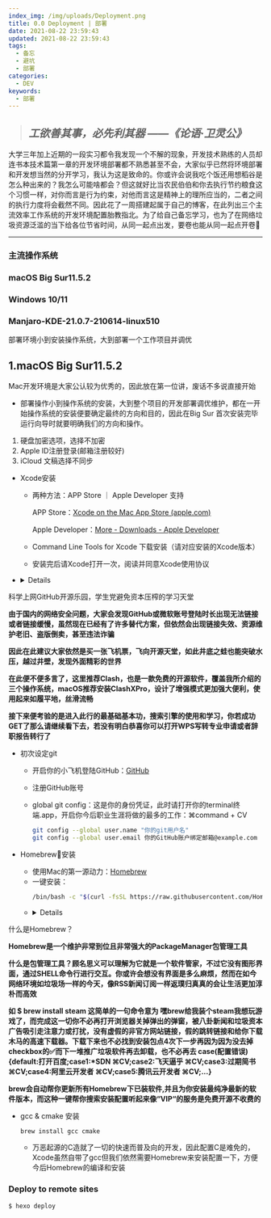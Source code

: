 ```yaml
---
index_img: /img/uploads/Deployment.png
title: 0.0 Deployment | 部署
date: 2021-08-22 23:59:43
updated: 2021-08-22 23:59:43
tags:
  - 备忘
  - 避坑
  - 部署
categories:
  - DEV
keywords:
  - 部署
---
```

> ## *工欲善其事，必先利其器                     ——《论语·卫灵公》*

大学三年加上近期的一段实习都令我发现一个不解的现象，开发技术熟练的人员却连书本技术篇第一章的开发环境部署都不熟悉甚至不会，大家似乎已然将环境部署和开发想当然的分开学习，我认为这是致命的。你或许会说我吃个饭还用想稻谷是怎么种出来的？我怎么可能啥都会？但这就好比当农民伯伯和你去执行节约粮食这个习惯一样，对你而言是行为约束，对他而言这是精神上的理所应当的，二者之间的执行力度将会截然不同。因此花了一周搭建起属于自己的博客，在此列出三个主流效率工作系统的开发环境配置胎教指北。为了给自己备忘学习，也为了在网络垃圾资源泛滥的当下给各位节省时间，从同一起点出发，要卷也能从同一起点开卷🤪

- - -

### 主流操作系统

### macOS Big Sur11.5.2

### Windows 10/11

### Manjaro-KDE-21.0.7-210614-linux510

部署环境小到安装操作系统，大到部署一个工作项目并调优

## 1.macOS Big Sur11.5.2

Mac开发环境是大家公认较为优秀的，因此放在第一位讲，废话不多说直接开始

* 部署操作小到操作系统的安装，大到整个项目的开发部署调优维护，都在一开始操作系统的安装便要确定最终的方向和目的，因此在Big Sur 首次安装完毕运行向导时就要明确我们的方向和操作。

1. 硬盘加密选项，选择不加密
2. Apple ID注册登录(邮箱注册较好)
3. iCloud 文稿选择不同步

* Xcode安装

  * 两种方法：APP Store ｜ Apple Developer 支持

    APP Store：[‎Xcode on the Mac App Store (apple.com)](https://apps.apple.com/us/app/xcode/id497799835?mt=12)

    Apple Developer：[More - Downloads - Apple Developer](https://developer.apple.com/download/all/)
  * Command Line Tools for Xcode 下载安装（请对应安装的Xcode版本）
  * 安装完后请Xcode打开一次，阅读并同意Xcode使用协议

* <details>
<summary>科学上网GitHub开源乐园，学生党避免资本压榨的学习天堂</summary>
<p><b>由于国内的网络安全问题，大家会发现GitHub或微软账号登陆时长出现无法链接或者链接缓慢，虽然现在已经有了许多替代方案，但依然会出现链接失效、资源维护老旧、盗版倒卖，甚至违法诈骗</b></p>
<p><b>因此在此建议大家依然是买一张飞机票，飞向开源天堂，如此井底之蛙也能突破水压，越过井壁，发现外面精彩的世界</b></p>
<p><b>在此便不便多言了，这里推荐Clash，也是一款免费的开源软件，覆盖我所介绍的三个操作系统，macOS推荐安装ClashXPro，设计了增强模式更加强大便利，使用起来如履平地，丝滑流畅</b></p>
<p><b>接下来便考验的是进入此行的最基础基本功，搜索引擎的使用和学习，你若成功GET了那么请继续看下去，若没有明白恭喜你可以打开WPS写转专业申请或者辞职报告转行了</b></p>

* 初次设定git

  * 开启你的小飞机登陆GitHub：[GitHub](https://github.com/)
  * 注册GitHub账号
  * global git config：这是你的身份凭证，此时请打开你的terminal终端.app，开启你今后职业生涯将做的最多的工作：⌘command + CV

    ```bash
    git config --global user.name "你的git用户名"
    git config --global user.email 你的GitHub账户绑定邮箱@example.com
    ```
* Homebrew🍺安装
  * 使用Mac的第一源动力：[Homebrew](https://brew.sh/)
  * 一键安装：
    ```bash
    /bin/bash -c "$(curl -fsSL https://raw.githubusercontent.com/Homebrew/install/HEAD/install.sh)"
    ```
  * <details> 
<summary>什么是Homebrew？</summary>
<p><b>Homebrew是一个维护非常到位且非常强大的PackageManager包管理工具</p></b>
<p><b>什么是包管理工具？顾名思义可以理解为它就是一个软件管家，不过它没有图形界面，通过SHELL命令行进行交互。你或许会想没有界面是多么麻烦，然而在如今网络环境如垃圾场一样的今天，像RSS新闻订阅一样返璞归真真的会让生活更加淳朴而高效</p></b>
<p><b>如 $ brew install steam 这简单的一句命令意为 嘿brew给我装个steam我想玩游戏了，而完成这一切你不必再打开浏览器关掉弹出的弹窗，被八卦新闻和垃圾资本广告吸引走注意力或打扰，没有虚假的非官方网站链接，假的跳转链接和给你下载木马的高速下载器。下载下来也不必找到安装包点4次下一步再因为因为没去掉checkbox的✅而下一堆推广垃圾软件再去卸载，也不必再去 case(配置错误){default:打开百度;case1:*SDN ⌘CV;case2:飞天逼乎 ⌘CV;case3:过期简书 ⌘CV;case4:阿里云开发者 ⌘CV;case5:腾讯云开发者 ⌘CV;...}</p></b>
<p><b>brew会自动帮你更新所有Homebrew下已装软件,并且为你安装最纯净最新的软件版本，而这种一键帮你搜索安装配置听起来像“VIP“的服务是免费开源不收费的</p></b>

* gcc & cmake 安装

  ```bash
  brew install gcc cmake
  ```
  * 万恶起源的C造就了一切的快速而普及向的开发，因此配置C是难免的，Xcode虽然自带了gcc但我们依然需要Homebrew来安装配置一下，方便今后Homebrew的编译和安装


### Deploy to remote sites

```bash
$ hexo deploy
```